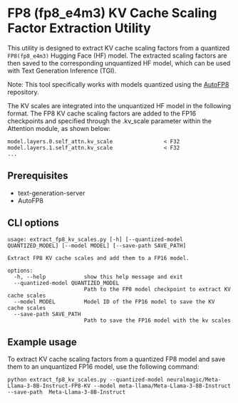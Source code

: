 # FP8 (fp8_e4m3) KV Cache Scaling Factor Extraction Utility

This utility is designed to extract KV cache scaling factors from a quantized `FP8(fp8_e4m3)` Hugging Face (HF) model. The extracted scaling factors are then saved to the corresponding unquantized HF model, which can be used with Text Generation Inference (TGI).

Note: This tool specifically works with models quantized using the [AutoFP8](https://github.com/neuralmagic/AutoFP8/tree/main) repository.

The KV scales are integrated into the unquantized HF model in the following format. The FP8 KV cache scaling factors are added to the FP16 checkpoints and specified through the .kv_scale parameter within the Attention module, as shown below:

```
model.layers.0.self_attn.kv_scale                < F32
model.layers.1.self_attn.kv_scale                < F32
...
```

## Prerequisites

- text-generation-server
- AutoFP8

## CLI options
```
usage: extract_fp8_kv_scales.py [-h] [--quantized-model QUANTIZED_MODEL] [--model MODEL] [--save-path SAVE_PATH]

Extract FP8 KV cache scales and add them to a FP16 model.

options:
  -h, --help            show this help message and exit
  --quantized-model QUANTIZED_MODEL
                        Path to the FP8 model checkpoint to extract KV cache scales
  --model MODEL         Model ID of the FP16 model to save the KV cache scales
  --save-path SAVE_PATH
                        Path to save the FP16 model with the kv scales
```

## Example usage
To extract KV cache scaling factors from a quantized FP8 model and save them to an unquantized FP16 model, use the following command:

```
python extract_fp8_kv_scales.py --quantized-model neuralmagic/Meta-Llama-3-8B-Instruct-FP8-KV --model meta-llama/Meta-Llama-3-8B-Instruct --save-path  Meta-Llama-3-8B-Instruct
```
